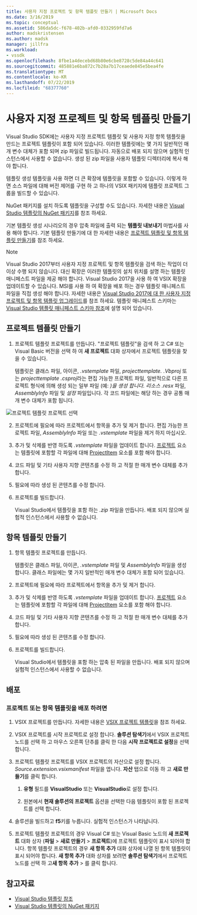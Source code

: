 ```yaml
---
title: 사용자 지정 프로젝트 및 항목 템플릿 만들기 | Microsoft Docs
ms.date: 3/16/2019
ms.topic: conceptual
ms.assetid: 586da5dc-f678-402b-afd0-0332959fd7a6
author: madskristensen
ms.author: madsk
manager: jillfra
ms.workload:
- vssdk
ms.openlocfilehash: 8fbe1a4decebd68b80e6cbe8728c5de84a44c641
ms.sourcegitcommit: 485881e6ba872c7b28a7b17ceaede845e5bea4fe
ms.translationtype: MT
ms.contentlocale: ko-KR
ms.lasthandoff: 07/22/2019
ms.locfileid: "68377760"
---
```

# <a name="create-custom-project-and-item-templates"></a>사용자 지정 프로젝트 및 항목 템플릿 만들기

Visual Studio SDK에는 사용자 지정 프로젝트 템플릿 및 사용자 지정 항목 템플릿을 만드는 프로젝트 템플릿이 포함 되어 있습니다. 이러한 템플릿에는 몇 가지 일반적인 매개 변수 대체가 포함 되며 zip 파일로 빌드됩니다. 자동으로 배포 되지 않으며 실험적 인스턴스에서 사용할 수 없습니다. 생성 된 zip 파일을 사용자 템플릿 디렉터리에 복사 해야 합니다.

템플릿 생성 템플릿을 사용 하면 더 큰 확장에 템플릿을 포함할 수 있습니다. 이렇게 하면 소스 파일에 대해 버전 제어를 구현 하 고 하나의 VSIX 패키지에 템플릿 프로젝트 그룹을 빌드할 수 있습니다.

NuGet 패키지를 설치 하도록 템플릿을 구성할 수도 있습니다. 자세한 내용은 [Visual Studio 템플릿의 NuGet 패키지](/nuget/visual-studio-extensibility/visual-studio-templates)를 참조 하세요.

기본 템플릿 생성 시나리오의 경우 압축 파일에 출력 되는 **템플릿 내보내기** 마법사를 사용 해야 합니다. 기본 템플릿 만들기에 대 한 자세한 내용은 [프로젝트 템플릿 및 항목 템플릿 만들기](../ide/creating-project-and-item-templates.md)를 참조 하세요.

> [!NOTE]
> Visual Studio 2017부터 사용자 지정 프로젝트 및 항목 템플릿을 검색 하는 작업이 더 이상 수행 되지 않습니다. 대신 확장은 이러한 템플릿의 설치 위치를 설명 하는 템플릿 매니페스트 파일을 제공 해야 합니다. Visual Studio 2017을 사용 하 여 VSIX 확장을 업데이트할 수 있습니다. MSI를 사용 하 여 확장을 배포 하는 경우 템플릿 매니페스트 파일을 직접 생성 해야 합니다. 자세한 내용은 [Visual Studio 2017에 대 한 사용자 지정 프로젝트 및 항목 템플릿 업그레이드](../extensibility/upgrading-custom-project-and-item-templates-for-visual-studio-2017.md)를 참조 하세요. 템플릿 매니페스트 스키마는 [Visual Studio 템플릿 매니페스트 스키마 참조](../extensibility/visual-studio-template-manifest-schema-reference.md)에 설명 되어 있습니다.

## <a name="create-a-project-template"></a>프로젝트 템플릿 만들기

1. 프로젝트 템플릿 프로젝트를 만듭니다. "프로젝트 템플릿"을 검색 하 고 C# 또는 Visual Basic 버전을 선택 하 여 **새 프로젝트** 대화 상자에서 프로젝트 템플릿을 찾을 수 있습니다.

     템플릿은 클래스 파일, 아이콘, *.vstemplate* 파일, *projecttemplate. .Vbproj* 또는 *projecttemplate .csproj*라는 편집 가능한 프로젝트 파일, 일반적으로 다른 프로젝트 형식에 의해 생성 되는 일부 파일 (예: *)을 생성 합니다. 리소스 .resx* 파일, *AssemblyInfo* 파일 및 *설정* 파일입니다. 각 코드 파일에는 해당 하는 경우 공통 매개 변수 대체가 포함 됩니다.

![프로젝트 템플릿 프로젝트 선택](media/project-template-selection.png)


2. 프로젝트에 필요에 따라 프로젝트에서 항목을 추가 및 제거 합니다. 편집 가능한 프로젝트 파일, *AssemblyInfo* 파일 또는 *.vstemplate* 파일을 제거 하지 마십시오.

3. 추가 및 삭제를 반영 하도록 *.vstemplate* 파일을 업데이트 합니다. [프로젝트](../extensibility/project-element-visual-studio-templates.md) 요소는 템플릿에 포함할 각 파일에 대해 [ProjectItem](../extensibility/projectitem-element-visual-studio-item-templates.md) 요소를 포함 해야 합니다.

4. 코드 파일 및 기타 사용자 지향 콘텐츠를 수정 하 고 적절 한 매개 변수 대체를 추가 합니다.

5. 필요에 따라 생성 된 콘텐츠를 수정 합니다.

6. 프로젝트를 빌드합니다.

     Visual Studio에서 템플릿을 포함 하는 *.zip* 파일을 만듭니다. 배포 되지 않으며 실험적 인스턴스에서 사용할 수 없습니다.

## <a name="create-an-item-template"></a>항목 템플릿 만들기

1. 항목 템플릿 프로젝트를 만듭니다.

     템플릿은 클래스 파일, 아이콘, *.vstemplate* 파일 및 *AssemblyInfo* 파일을 생성 합니다. 클래스 파일에는 몇 가지 일반적인 매개 변수 대체가 포함 되어 있습니다.

2. 프로젝트에 필요에 따라 프로젝트에서 항목을 추가 및 제거 합니다.

3. 추가 및 삭제를 반영 하도록 *.vstemplate* 파일을 업데이트 합니다. [프로젝트](../extensibility/project-element-visual-studio-templates.md) 요소는 템플릿에 포함할 각 파일에 대해 [ProjectItem](../extensibility/projectitem-element-visual-studio-item-templates.md) 요소를 포함 해야 합니다.

4. 코드 파일 및 기타 사용자 지향 콘텐츠를 수정 하 고 적절 한 매개 변수 대체를 추가 합니다.

5. 필요에 따라 생성 된 콘텐츠를 수정 합니다.

6. 프로젝트를 빌드합니다.

     Visual Studio에서 템플릿을 포함 하는 압축 된 파일을 만듭니다. 배포 되지 않으며 실험적 인스턴스에서 사용할 수 없습니다.

## <a name="deployment"></a>배포

### <a name="to-deploy-the-project-or-item-template"></a>프로젝트 또는 항목 템플릿을 배포 하려면

1. VSIX 프로젝트를 만듭니다. 자세한 내용은 [VSIX 프로젝트 템플릿](../extensibility/vsix-project-template.md)을 참조 하세요.

2. VSIX 프로젝트를 시작 프로젝트로 설정 합니다. **솔루션 탐색기**에서 VSIX 프로젝트 노드를 선택 하 고 마우스 오른쪽 단추를 클릭 한 다음 **시작 프로젝트로 설정**을 선택 합니다.

3. 프로젝트 템플릿 프로젝트를 VSIX 프로젝트의 자산으로 설정 합니다. *Source.extension.vsixmanifest* 파일을 엽니다. **자산** 탭으로 이동 하 고 **새로 만들기**를 클릭 합니다.

    1. **유형** 필드를 **VisualStudio** 또는 **VisualStudio**로 설정 합니다.

    2. 원본에서 **현재 솔루션의 프로젝트** 옵션을 선택한 다음 템플릿이 포함 된 프로젝트를 선택 합니다.

4. 솔루션을 빌드하고 **f5**키를 누릅니다. 실험적 인스턴스가 나타납니다.

5. 프로젝트 템플릿 프로젝트의 경우 Visual C# 또는 Visual Basic 노드의 **새 프로젝트** 대화 상자 (**파일** > **새로 만들기** > **프로젝트**)에 프로젝트 템플릿이 표시 되어야 합니다. 항목 템플릿 프로젝트의 경우 **새 항목 추가** 대화 상자에 나열 된 항목 템플릿이 표시 되어야 합니다. **새 항목 추가** 대화 상자를 보려면 **솔루션 탐색기**에서 프로젝트 노드를 선택 하 고**새 항목** **추가** > 를 클릭 합니다.

## <a name="see-also"></a>참고자료

- [Visual Studio 템플릿 참조](../ide/creating-project-and-item-templates.md)
- [Visual Studio 템플릿의 NuGet 패키지](/nuget/visual-studio-extensibility/visual-studio-templates)
